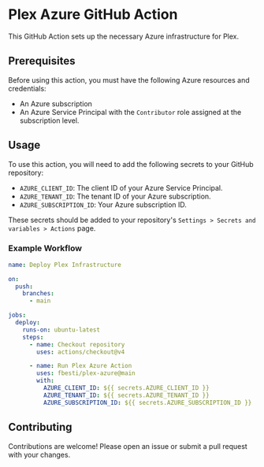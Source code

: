 # Plex Azure GitHub Action

This GitHub Action sets up the necessary Azure infrastructure for Plex.

## Prerequisites

Before using this action, you must have the following Azure resources and credentials:

*   An Azure subscription
*   An Azure Service Principal with the `Contributor` role assigned at the subscription level.

## Usage

To use this action, you will need to add the following secrets to your GitHub repository:

*   `AZURE_CLIENT_ID`: The client ID of your Azure Service Principal.
*   `AZURE_TENANT_ID`: The tenant ID of your Azure subscription.
*   `AZURE_SUBSCRIPTION_ID`: Your Azure subscription ID.

These secrets should be added to your repository's `Settings > Secrets and variables > Actions` page.

### Example Workflow

```yaml
name: Deploy Plex Infrastructure

on:
  push:
    branches:
      - main

jobs:
  deploy:
    runs-on: ubuntu-latest
    steps:
      - name: Checkout repository
        uses: actions/checkout@v4

      - name: Run Plex Azure Action
        uses: fbesti/plex-azure@main
        with:
          AZURE_CLIENT_ID: ${{ secrets.AZURE_CLIENT_ID }}
          AZURE_TENANT_ID: ${{ secrets.AZURE_TENANT_ID }}
          AZURE_SUBSCRIPTION_ID: ${{ secrets.AZURE_SUBSCRIPTION_ID }}
```

## Contributing

Contributions are welcome! Please open an issue or submit a pull request with your changes.
